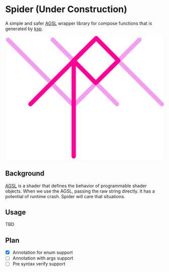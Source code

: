 # Spider (Under Construction)
A simple and safer [AGSL](https://developer.android.com/develop/ui/views/graphics/agsl) wrapper library for compose functions that is generated by [ksp](https://github.com/google/ksp).

<img src="./img/logo.png" alt="logo" />

## Background
[AGSL](https://developer.android.com/develop/ui/views/graphics/agsl) is a shader that defines the behavior of programmable shader objects.
When we use the AGSL, passing the raw string directly. It has a potential of runtime crash.
Spider will care that situations.

## Usage
TBD

## Plan

- [x] Annotation for enum support
- [ ] Annotation with args support
- [ ] Pre syntax verify support
